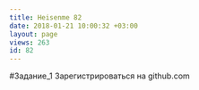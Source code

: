```yaml
---
title: Heisenme 82
date: 2018-01-21 10:00:32 +03:00
layout: page
views: 263
id: 82
---
```


#Задание_1 Зарегистрироваться на github.com


